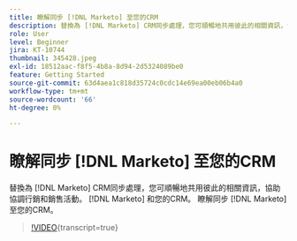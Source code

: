 ```yaml
---
title: 瞭解同步 [!DNL Marketo] 至您的CRM
description: 替換為 [!DNL Marketo] CRM同步處理，您可順暢地共用彼此的相關資訊，協助協調行銷和銷售活動。 [!DNL Marketo] 和您的CRM。 瞭解同步 [!DNL Marketo] 至您的CRM。
role: User
level: Beginner
jira: KT-10744
thumbnail: 345428.jpeg
exl-id: 18512aac-f8f5-4b8a-8d94-2d5324089be0
feature: Getting Started
source-git-commit: 63d4aea1c818d35724c0cdc14e69ea00eb06b4a0
workflow-type: tm+mt
source-wordcount: '66'
ht-degree: 0%

---
```


# 瞭解同步 [!DNL Marketo] 至您的CRM

替換為 [!DNL Marketo] CRM同步處理，您可順暢地共用彼此的相關資訊，協助協調行銷和銷售活動。 [!DNL Marketo] 和您的CRM。 瞭解同步 [!DNL Marketo] 至您的CRM。

>[!VIDEO](https://video.tv.adobe.com/v/345428/?quality=12&learn=on){transcript=true}
